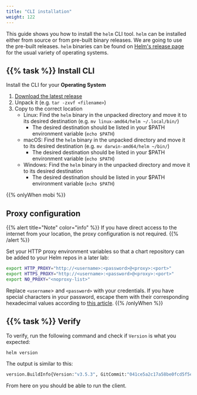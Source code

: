 ```yaml
---
title: "CLI installation"
weight: 122
---
```


This guide shows you how to install the `helm` CLI tool. `helm` can be installed either from source or from pre-built binary releases.
We are going to use the pre-built releases.
`helm` binaries can be found on [Helm's release page](https://github.com/helm/helm/releases) for the usual variety of operating systems.


## {{% task %}} Install CLI

Install the CLI for your **Operating System**

1. [Download the latest release](https://github.com/helm/helm/releases)
1. Unpack it (e.g. `tar -zxvf <filename>`)
1. Copy to the correct location
   * Linux: Find the `helm` binary in the unpacked directory and move it to its desired destination (e.g. `mv linux-amd64/helm ~/.local/bin/`)
     * The desired destination should be listed in your $PATH environment variable (`echo $PATH`)
   * macOS: Find the `helm` binary in the unpacked directory and move it to its desired destination (e.g. `mv darwin-amd64/helm ~/bin/`)
     * The desired destination should be listed in your $PATH environment variable (`echo $PATH`)
   * Windows: Find the `helm` binary in the unpacked directory and move it to its desired destination
     * The desired destination should be listed in your $PATH environment variable (`echo $PATH`)

{{% onlyWhen mobi %}}


## Proxy configuration

{{% alert title="Note" color="info" %}}
If you have direct access to the internet from your location, the proxy configuration is not required.
{{% /alert %}}

Set your HTTP proxy environment variables so that a chart repository can be added to your Helm repos in a later lab:

```bash
export HTTP_PROXY="http://<username>:<password>@<proxy>:<port>"
export HTTPS_PROXY="http://<username>:<password>@<proxy>:<port>"
export NO_PROXY="<noproxy-list>"
```

Replace `<username`> and `<password>` with your credentials. If you have special characters in your password, escape them with their corresponding hexadecimal values according to [this article](https://en.wikipedia.org/wiki/Percent-encoding#Percent-encoding_reserved_characters).
{{% /onlyWhen %}}


## {{% task %}} Verify

To verify, run the following command and check if `Version` is what you expected:

```bash
helm version
```

The output is similar to this:

```bash
version.BuildInfo{Version:"v3.5.3", GitCommit:"041ce5a2c17a58be0fcd5f5e16fb3e7e95fea622", GitTreeState:"dirty", GoVersion:"go1.15.8"}
```

From here on you should be able to run the client.
